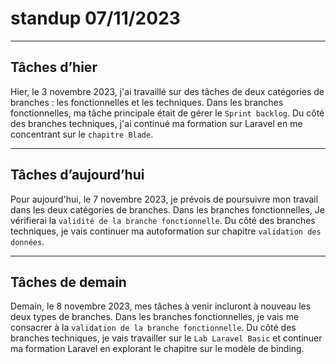 # standup 07/11/2023

---

## Tâches d’hier

Hier, le 3 novembre 2023, j'ai travaillé sur des tâches de deux catégories de branches : les fonctionnelles et les techniques. Dans les branches fonctionnelles, ma tâche principale était de gérer le `Sprint backlog`. Du côté des branches techniques, j'ai continué ma formation sur Laravel en me concentrant sur le `chapitre Blade`.

---

## Tâches d’aujourd’hui

Pour aujourd'hui, le 7 novembre 2023, je prévois de poursuivre mon travail dans les deux catégories de branches. Dans les branches fonctionnelles, Je vérifierai la `validité de la branche fonctionnelle`. Du côté des branches techniques, je vais continuer ma autoformation sur chapitre `validation des données`.

---

## Tâches de demain

Demain, le 8 novembre 2023, mes tâches à venir incluront à nouveau les deux types de branches. Dans les branches fonctionnelles, je vais me consacrer à la `validation de la branche fonctionnelle`. Du côté des branches techniques, je vais travailler sur le `Lab Laravel Basic` et continuer ma formation Laravel en explorant le chapitre sur le modèle de binding.
